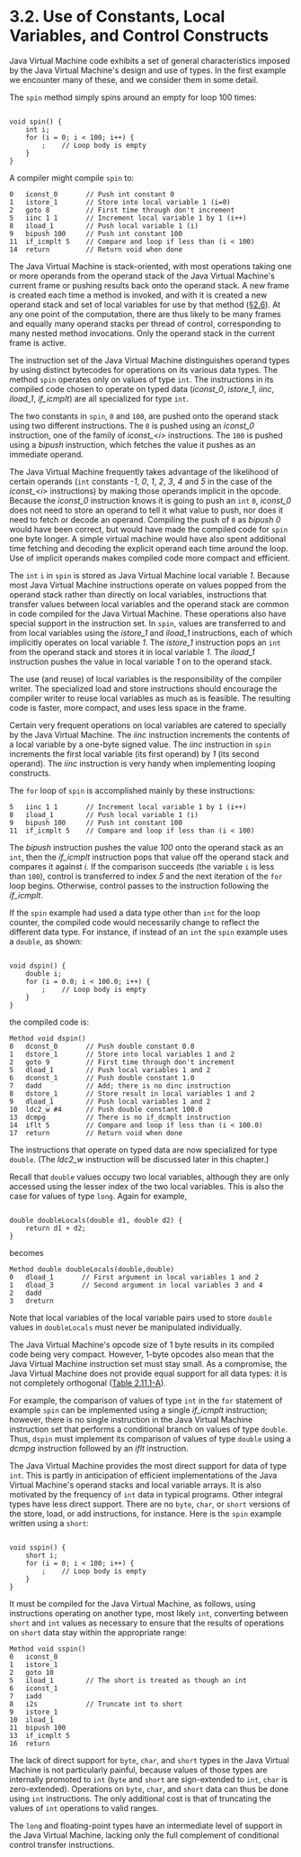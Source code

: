# 3.2. Use of Constants, Local Variables, and Control Constructs

Java Virtual Machine code exhibits a set of general characteristics imposed by the Java Virtual Machine's design and use of types. In the first example we encounter many of these, and we consider them in some detail.

The `spin` method simply spins around an empty for loop 100 times:

```text

void spin() {
    int i;
    for (i = 0; i < 100; i++) {
        ;    // Loop body is empty
    }
}

```

A compiler might compile `spin` to:

```text
0   iconst_0       // Push int constant 0
1   istore_1       // Store into local variable 1 (i=0)
2   goto 8         // First time through don't increment
5   iinc 1 1       // Increment local variable 1 by 1 (i++)
8   iload_1        // Push local variable 1 (i)
9   bipush 100     // Push int constant 100
11  if_icmplt 5    // Compare and loop if less than (i < 100)
14  return         // Return void when done
```

The Java Virtual Machine is stack-oriented, with most operations taking one or more operands from the operand stack of the Java Virtual Machine's current frame or pushing results back onto the operand stack. A new frame is created each time a method is invoked, and with it is created a new operand stack and set of local variables for use by that method \([§2.6](https://docs.oracle.com/javase/specs/jvms/se8/html/jvms-2.html#jvms-2.6)\). At any one point of the computation, there are thus likely to be many frames and equally many operand stacks per thread of control, corresponding to many nested method invocations. Only the operand stack in the current frame is active.

The instruction set of the Java Virtual Machine distinguishes operand types by using distinct bytecodes for operations on its various data types. The method `spin` operates only on values of type `int`. The instructions in its compiled code chosen to operate on typed data \(_iconst\_0_, _istore\_1_, _iinc_, _iload\_1_, _if\_icmplt_\) are all specialized for type `int`.

The two constants in `spin`, `0` and `100`, are pushed onto the operand stack using two different instructions. The `0` is pushed using an _iconst\_0_ instruction, one of the family of _iconst\_&lt;i&gt;_ instructions. The `100` is pushed using a _bipush_ instruction, which fetches the value it pushes as an immediate operand.

The Java Virtual Machine frequently takes advantage of the likelihood of certain operands \(`int` constants _-1_, _0_, _1_, _2_, _3_, _4_ and _5_ in the case of the _iconst\_&lt;i&gt;_ instructions\) by making those operands implicit in the opcode. Because the _iconst\_0_ instruction knows it is going to push an `int` `0`, _iconst\_0_ does not need to store an operand to tell it what value to push, nor does it need to fetch or decode an operand. Compiling the push of `0` as _bipush_ _0_ would have been correct, but would have made the compiled code for `spin` one byte longer. A simple virtual machine would have also spent additional time fetching and decoding the explicit operand each time around the loop. Use of implicit operands makes compiled code more compact and efficient.

The `int` `i` in `spin` is stored as Java Virtual Machine local variable _1_. Because most Java Virtual Machine instructions operate on values popped from the operand stack rather than directly on local variables, instructions that transfer values between local variables and the operand stack are common in code compiled for the Java Virtual Machine. These operations also have special support in the instruction set. In `spin`, values are transferred to and from local variables using the _istore\_1_ and _iload\_1_ instructions, each of which implicitly operates on local variable _1_. The _istore\_1_ instruction pops an `int` from the operand stack and stores it in local variable _1_. The _iload\_1_ instruction pushes the value in local variable _1_ on to the operand stack.

The use \(and reuse\) of local variables is the responsibility of the compiler writer. The specialized load and store instructions should encourage the compiler writer to reuse local variables as much as is feasible. The resulting code is faster, more compact, and uses less space in the frame.

Certain very frequent operations on local variables are catered to specially by the Java Virtual Machine. The _iinc_ instruction increments the contents of a local variable by a one-byte signed value. The _iinc_ instruction in `spin` increments the first local variable \(its first operand\) by _1_ \(its second operand\). The _iinc_ instruction is very handy when implementing looping constructs.

The `for` loop of `spin` is accomplished mainly by these instructions:

```text
5   iinc 1 1       // Increment local variable 1 by 1 (i++)
8   iload_1        // Push local variable 1 (i)
9   bipush 100     // Push int constant 100
11  if_icmplt 5    // Compare and loop if less than (i < 100)
```

The _bipush_ instruction pushes the value _100_ onto the operand stack as an `int`, then the _if\_icmplt_ instruction pops that value off the operand stack and compares it against _i_. If the comparison succeeds \(the variable `i` is less than `100`\), control is transferred to index _5_ and the next iteration of the `for` loop begins. Otherwise, control passes to the instruction following the _if\_icmplt_.

If the `spin` example had used a data type other than `int` for the loop counter, the compiled code would necessarily change to reflect the different data type. For instance, if instead of an `int` the `spin` example uses a `double`, as shown:

```text

void dspin() {
    double i;
    for (i = 0.0; i < 100.0; i++) {
        ;    // Loop body is empty
    }
}

```

the compiled code is:

```text
Method void dspin()
0   dconst_0       // Push double constant 0.0
1   dstore_1       // Store into local variables 1 and 2
2   goto 9         // First time through don't increment
5   dload_1        // Push local variables 1 and 2 
6   dconst_1       // Push double constant 1.0 
7   dadd           // Add; there is no dinc instruction
8   dstore_1       // Store result in local variables 1 and 2
9   dload_1        // Push local variables 1 and 2 
10  ldc2_w #4      // Push double constant 100.0 
13  dcmpg          // There is no if_dcmplt instruction
14  iflt 5         // Compare and loop if less than (i < 100.0)
17  return         // Return void when done
```

The instructions that operate on typed data are now specialized for type `double`. \(The _ldc2\_w_ instruction will be discussed later in this chapter.\)

Recall that `double` values occupy two local variables, although they are only accessed using the lesser index of the two local variables. This is also the case for values of type `long`. Again for example,

```text

double doubleLocals(double d1, double d2) {
    return d1 + d2;
}

```

becomes

```text
Method double doubleLocals(double,double)
0   dload_1       // First argument in local variables 1 and 2
1   dload_3       // Second argument in local variables 3 and 4
2   dadd
3   dreturn
```

Note that local variables of the local variable pairs used to store `double` values in `doubleLocals` must never be manipulated individually.

The Java Virtual Machine's opcode size of 1 byte results in its compiled code being very compact. However, 1-byte opcodes also mean that the Java Virtual Machine instruction set must stay small. As a compromise, the Java Virtual Machine does not provide equal support for all data types: it is not completely orthogonal \([Table 2.11.1-A](https://docs.oracle.com/javase/specs/jvms/se8/html/jvms-2.html#jvms-2.11.1-220)\).

For example, the comparison of values of type `int` in the `for` statement of example `spin` can be implemented using a single _if\_icmplt_ instruction; however, there is no single instruction in the Java Virtual Machine instruction set that performs a conditional branch on values of type `double`. Thus, `dspin` must implement its comparison of values of type `double` using a _dcmpg_ instruction followed by an _iflt_ instruction.

The Java Virtual Machine provides the most direct support for data of type `int`. This is partly in anticipation of efficient implementations of the Java Virtual Machine's operand stacks and local variable arrays. It is also motivated by the frequency of `int` data in typical programs. Other integral types have less direct support. There are no `byte`, `char`, or `short` versions of the store, load, or add instructions, for instance. Here is the `spin` example written using a `short`:

```text

void sspin() {
    short i;
    for (i = 0; i < 100; i++) {
        ;    // Loop body is empty
    }
}

```

It must be compiled for the Java Virtual Machine, as follows, using instructions operating on another type, most likely `int`, converting between `short` and `int` values as necessary to ensure that the results of operations on `short` data stay within the appropriate range:

```text
Method void sspin()
0   iconst_0
1   istore_1
2   goto 10
5   iload_1        // The short is treated as though an int
6   iconst_1
7   iadd
8   i2s            // Truncate int to short
9   istore_1
10  iload_1
11  bipush 100
13  if_icmplt 5
16  return
```

The lack of direct support for `byte`, `char`, and `short` types in the Java Virtual Machine is not particularly painful, because values of those types are internally promoted to `int` \(`byte` and `short` are sign-extended to `int`, `char` is zero-extended\). Operations on `byte`, `char`, and `short` data can thus be done using `int` instructions. The only additional cost is that of truncating the values of `int` operations to valid ranges.

The `long` and floating-point types have an intermediate level of support in the Java Virtual Machine, lacking only the full complement of conditional control transfer instructions.

